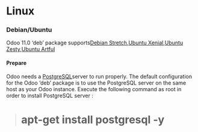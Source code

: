 # Linux
### Debian/Ubuntu

Odoo 11.0 ‘deb’ package supports[Debian Stretch](https://www.debian.org/releases/stretch//),[Ubuntu Xenial](http://releases.ubuntu.com/16.04/),[Ubuntu Zesty](http://old-releases.ubuntu.com/releases/17.04/),[Ubuntu Artful](http://old-releases.ubuntu.com/releases/17.10/)

#### Prepare
Odoo needs a [PostgreSQL](https://www.postgresql.org/)server to run properly. The default configuration for the Odoo ‘deb’ package is to use the PostgreSQL server on the same host as your Odoo instance. Execute the following command as root in order to install PostgreSQL server :
> # apt-get install postgresql -y

